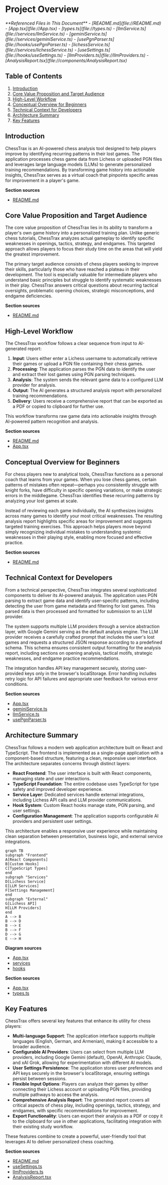 # Project Overview

<cite>
**Referenced Files in This Document**   
- [README.md](file://README.md)
- [App.tsx](file://App.tsx)
- [types.ts](file://types.ts)
- [llmService.ts](file://services/llmService.ts)
- [geminiService.ts](file://services/geminiService.ts)
- [usePgnParser.ts](file://hooks/usePgnParser.ts)
- [lichessService.ts](file://services/lichessService.ts)
- [useSettings.ts](file://hooks/useSettings.ts)
- [llmProviders.ts](file://llmProviders.ts)
- [AnalysisReport.tsx](file://components/AnalysisReport.tsx)
</cite>

## Table of Contents
1. [Introduction](#introduction)
2. [Core Value Proposition and Target Audience](#core-value-proposition-and-target-audience)
3. [High-Level Workflow](#high-level-workflow)
4. [Conceptual Overview for Beginners](#conceptual-overview-for-beginners)
5. [Technical Context for Developers](#technical-context-for-developers)
6. [Architecture Summary](#architecture-summary)
7. [Key Features](#key-features)

## Introduction

ChessTrax is an AI-powered chess analysis tool designed to help players improve by identifying recurring patterns in their lost games. The application processes chess game data from Lichess or uploaded PGN files and leverages large language models (LLMs) to generate personalized training recommendations. By transforming game history into actionable insights, ChessTrax serves as a virtual coach that pinpoints specific areas for improvement in a player's game.

**Section sources**
- [README.md](file://README.md#L1-L10)

## Core Value Proposition and Target Audience

The core value proposition of ChessTrax lies in its ability to transform a player's own game history into a personalized training plan. Unlike generic chess tutorials, ChessTrax analyzes actual gameplay to identify specific weaknesses in openings, tactics, strategy, and endgames. This targeted approach allows players to focus their study time on the areas that will yield the greatest improvement.

The primary target audience consists of chess players seeking to improve their skills, particularly those who have reached a plateau in their development. The tool is especially valuable for intermediate players who understand basic principles but struggle to identify systematic weaknesses in their play. ChessTrax answers critical questions about recurring tactical oversights, problematic opening choices, strategic misconceptions, and endgame deficiencies.

**Section sources**
- [README.md](file://README.md#L1-L25)

## High-Level Workflow

The ChessTrax workflow follows a clear sequence from input to AI-generated report:

1. **Input**: Users either enter a Lichess username to automatically retrieve their games or upload a PGN file containing their chess games.
2. **Processing**: The application parses the PGN data to identify the user and extract their lost games using PGN parsing techniques.
3. **Analysis**: The system sends the relevant game data to a configured LLM provider for analysis.
4. **Output**: The AI generates a structured analysis report with personalized training recommendations.
5. **Delivery**: Users receive a comprehensive report that can be exported as a PDF or copied to clipboard for further use.

This workflow transforms raw game data into actionable insights through AI-powered pattern recognition and analysis.

**Section sources**
- [README.md](file://README.md#L27-L35)
- [App.tsx](file://App.tsx#L150-L300)

## Conceptual Overview for Beginners

For chess players new to analytical tools, ChessTrax functions as a personal coach that learns from your games. When you lose chess games, certain patterns of mistakes often repeat—perhaps you consistently struggle with knight forks, have difficulty in specific opening variations, or make strategic errors in the middlegame. ChessTrax identifies these recurring patterns by analyzing your lost games at scale.

Instead of reviewing each game individually, the AI synthesizes insights across many games to identify your most critical weaknesses. The resulting analysis report highlights specific areas for improvement and suggests targeted training exercises. This approach helps players move beyond simply recognizing individual mistakes to understanding systemic weaknesses in their playing style, enabling more focused and effective practice.

**Section sources**
- [README.md](file://README.md#L1-L25)

## Technical Context for Developers

From a technical perspective, ChessTrax integrates several sophisticated components to deliver its AI-powered analysis. The application uses PGN parsing to extract game data and identify user-specific patterns, including detecting the user from game metadata and filtering for lost games. This parsed data is then processed and formatted for submission to an LLM provider.

The system supports multiple LLM providers through a service abstraction layer, with Google Gemini serving as the default analysis engine. The LLM provider receives a carefully crafted prompt that includes the user's lost games and requests a structured JSON response according to a predefined schema. This schema ensures consistent output formatting for the analysis report, including sections on opening analysis, tactical motifs, strategic weaknesses, and endgame practice recommendations.

The integration handles API key management securely, storing user-provided keys only in the browser's localStorage. Error handling includes retry logic for API failures and appropriate user feedback for various error conditions.

**Section sources**
- [App.tsx](file://App.tsx#L100-L300)
- [geminiService.ts](file://services/geminiService.ts#L1-L165)
- [llmService.ts](file://services/llmService.ts#L1-L5)
- [usePgnParser.ts](file://hooks/usePgnParser.ts#L1-L105)

## Architecture Summary

ChessTrax follows a modern web application architecture built on React and TypeScript. The frontend is implemented as a single-page application with a component-based structure, featuring a clean, responsive user interface. The architecture separates concerns through distinct layers:

- **React Frontend**: The user interface is built with React components, managing state and user interactions.
- **TypeScript Foundation**: The entire codebase uses TypeScript for type safety and improved developer experience.
- **Service Layer**: Dedicated services handle external integrations, including Lichess API calls and LLM provider communications.
- **Hook System**: Custom React hooks manage state, PGN parsing, and user settings.
- **Configuration Management**: The application supports configurable AI providers and persistent user settings.

This architecture enables a responsive user experience while maintaining clean separation between presentation, business logic, and external service integrations.

```mermaid
graph TB
subgraph "Frontend"
A[React Components]
B[Custom Hooks]
C[TypeScript Types]
end
subgraph "Services"
D[Lichess Service]
E[LLM Services]
F[Settings Management]
end
subgraph "External"
G[Lichess API]
H[LLM Providers]
end
A --> B
B --> D
B --> E
B --> F
D --> G
E --> H
```

**Diagram sources**
- [App.tsx](file://App.tsx#L1-L380)
- [services](file://services/)
- [hooks](file://hooks/)

**Section sources**
- [App.tsx](file://App.tsx#L1-L380)
- [types.ts](file://types.ts#L1-L29)

## Key Features

ChessTrax offers several key features that enhance its utility for chess players:

- **Multi-language Support**: The application interface supports multiple languages (English, German, and Armenian), making it accessible to a broader audience.
- **Configurable AI Providers**: Users can select from multiple LLM providers, including Google Gemini (default), OpenAI, Anthropic Claude, and xAI Grok, allowing for experimentation with different AI models.
- **User Settings Persistence**: The application stores user preferences and API keys securely in the browser's localStorage, ensuring settings persist between sessions.
- **Flexible Input Options**: Players can analyze their games by either connecting their Lichess account or uploading PGN files, providing multiple pathways to access the analysis.
- **Comprehensive Analysis Report**: The generated report covers all critical aspects of chess play, including openings, tactics, strategy, and endgames, with specific recommendations for improvement.
- **Export Functionality**: Users can export their analysis as a PDF or copy it to the clipboard for use in other applications, facilitating integration with their existing study workflow.

These features combine to create a powerful, user-friendly tool that leverages AI to deliver personalized chess coaching.

**Section sources**
- [README.md](file://README.md#L50-L80)
- [useSettings.ts](file://hooks/useSettings.ts#L1-L39)
- [llmProviders.ts](file://llmProviders.ts#L1-L29)
- [AnalysisReport.tsx](file://components/AnalysisReport.tsx#L1-L197)